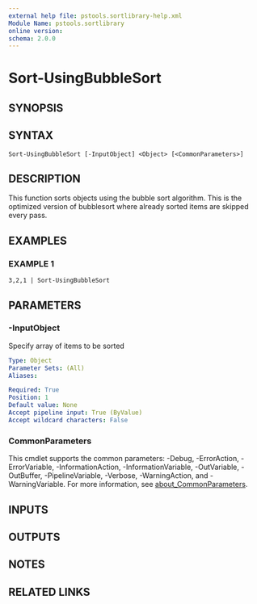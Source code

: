 ```yaml
---
external help file: pstools.sortlibrary-help.xml
Module Name: pstools.sortlibrary
online version:
schema: 2.0.0
---
```


# Sort-UsingBubbleSort

## SYNOPSIS

## SYNTAX

```
Sort-UsingBubbleSort [-InputObject] <Object> [<CommonParameters>]
```

## DESCRIPTION
This function sorts objects using the bubble sort algorithm.
This is the optimized version of 
bubblesort where already sorted items are skipped every pass.

## EXAMPLES

### EXAMPLE 1
```
3,2,1 | Sort-UsingBubbleSort
```

## PARAMETERS

### -InputObject
Specify array of items to be sorted

```yaml
Type: Object
Parameter Sets: (All)
Aliases:

Required: True
Position: 1
Default value: None
Accept pipeline input: True (ByValue)
Accept wildcard characters: False
```

### CommonParameters
This cmdlet supports the common parameters: -Debug, -ErrorAction, -ErrorVariable, -InformationAction, -InformationVariable, -OutVariable, -OutBuffer, -PipelineVariable, -Verbose, -WarningAction, and -WarningVariable. For more information, see [about_CommonParameters](http://go.microsoft.com/fwlink/?LinkID=113216).

## INPUTS

## OUTPUTS

## NOTES

## RELATED LINKS
